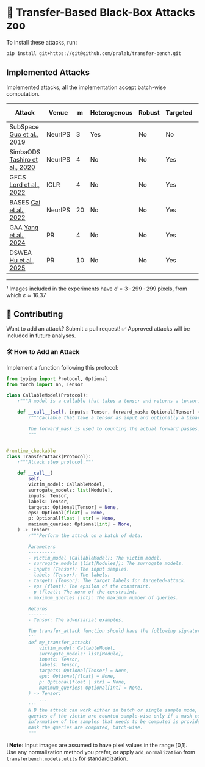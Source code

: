 # 🚀 Transfer-Based Black-Box Attacks zoo

To install these attacks, run:

```bash
pip install git+https://git@github.com/pralab/transfer-bench.git
```

## Implemented Attacks

Implemented attacks, all the implementation accept batch-wise computation.

| **Attack**    | **Venue**   | m  | Heterogenous | Robust | Targeted | p        | ε                | ASR [%] | 𝑞̄    |
|-------------------------------|----|----|--------|--------|----------|----------|------------------|---------|-------|
| SubSpace [Guo et al., 2019](https://proceedings.neurips.cc/paper_files/paper/2019/file/2cad8fa47bbef282badbb8de5374b894-Paper.pdf)  | NeurIPS     | 3  | Yes     | No     | No       | ∞        | 13/255           | 98.9%   | 462   |
| SimbaODS [Tashiro et al., 2020](https://proceedings.neurips.cc/paper_files/paper/2020/file/30da227c6b5b9e2482b6b221c711edfd-Paper.pdf) |NeurIPS  | 4  | No     | No     | Yes       | ∞        | 13/255           | 92.0%   | 985   |
| GFCS [Lord et al., 2022](https://openreview.net/pdf?id=Zf4ZdI4OQPV)  | ICLR        | 4  | No     | No     | Yes       | 2        | $\sqrt{0.001d}$¹         | 60.0%   | 20   |
| BASES [Cai et al., 2022](https://openreview.net/pdf?id=lSfrwyww-FR)  | NeurIPS     | 20 | No     | No     | Yes       | ∞        | 16/255           | 99.7%   | 1.8   |
| GAA [Yang et al., 2024](https://doi.org/10.1016/j.ins.2024.121013)   | PR      | 4  | No     | No     | Yes       | ∞        | 16/255           | 46.0%   | 3.9   |
| DSWEA [Hu et al., 2025](https://doi.org/10.1016/j.patcog.2024.111263) |PR           | 10 | No     | No     | Yes       | ∞        | 16/255           | 96.6%   | 2.7   |
-----------------------------------------------------------------------------------------------------------------------
¹ Images included in the experiments have $d=3\cdot 299\cdot299$ pixels, from which $\varepsilon\approx16.37$
## 🤝 Contributing

Want to add an attack? Submit a pull request! ✅ Approved attacks will be included in future analyses.

### 🛠️ How to Add an Attack

Implement a function following this protocol:

```python
from typing import Protocol, Optional
from torch import nn, Tensor

class CallableModel(Protocol):
    r"""A model is a callable that takes a tensor and returns a tensor."""

    def __call__(self, inputs: Tensor, forward_mask: Optional[Tensor] = None) -> Tensor:
        r"""Callable that take a tensor as input and optionally a binary mask.

        The forward_mask is used to counting the actual forward passes.
        """


@runtime_checkable
class TransferAttack(Protocol):
    r"""Attack step protocol."""

    def __call__(
        self,
        victim_model: CallableModel,
        surrogate_models: list[Module],
        inputs: Tensor,
        labels: Tensor,
        targets: Optional[Tensor] = None,
        eps: Optional[float] = None,
        p: Optional[float | str] = None,
        maximum_queries: Optional[int] = None,
    ) -> Tensor:
        r"""Perform the attack on a batch of data.

        Parameters
        ----------
        - victim_model (CallableModel): The victim model.
        - surrogate_models (list[Modules]): The surrogate models.
        - inputs (Tensor): The input samples.
        - labels (Tensor): The labels.
        - targets (Tensor): The target labels for targeted-attack.
        - eps (float): The epsilon of the constraint.
        - p (float): The norm of the constraint.
        - maximum_queries (int): The maximum number of queries.

        Returns
        -------
        - Tensor: The adversarial examples.

        The transfer_attack function should have the following signature:
        '''
        def my_transfer_attack(
            victim_model: CallableModel,
            surrogate_models: list[Module],
            inputs: Tensor,
            labels: Tensor,
            targets: Optional[Tensor] = None,
            eps: Optional[float] = None,
            p: Optional[float | str] = None,
            maximum_queries: Optional[int] = None,
        ) -> Tensor:
            ...
        '''
        N.B the attack can work either in batch or single sample mode, nevertheless the
        queries of the victim are counted sample-wise only if a mask containing the
        information of the samples that needs to be computed is provided. Without a
        mask the queries are computed, batch-wise.
        """
```


**ℹ️ Note:** Input images are assumed to have pixel values in the range [0,1]. Use any normalization method you prefer, or apply `add_normalization` from `transferbench.models.utils` for standardization.

